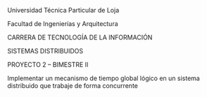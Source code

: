 Universidad Técnica Particular de Loja

Facultad de Ingenierías y Arquitectura

CARRERA DE TECNOLOGÍA DE LA INFORMACIÓN

SISTEMAS DISTRIBUIDOS

PROYECTO 2 – BIMESTRE II

Implementar un mecanismo de tiempo global lógico en un sistema distribuido que trabaje de forma concurrente
